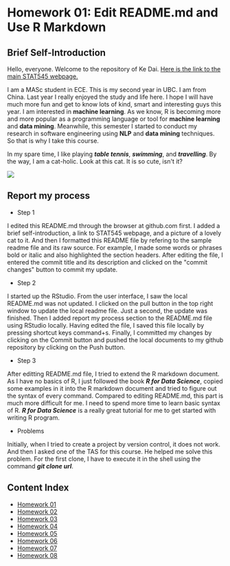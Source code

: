 # Homework 01: Edit README.md and Use R Markdown

## Brief Self-Introduction

Hello, everyone. Welcome to the repository of Ke Dai. <a href="http://stat545.com">Here is the link to the main STAT545 webpage. </a>

I am a MASc student in ECE. This is my second year in UBC. I am from China. Last year I really enjoyed the study and life here. I hope I will have much more fun and get to know lots of kind, smart and interesting guys this year. I am interested in **machine learning**. As we know, R is becoming more and more popular as a programming language or tool for **machine learning** and **data mining**. Meanwhile, this semester I started to conduct my research in software engineering using **NLP** and **data mining** techniques. So that is why I take this course. 

In my spare time, I like playing ***table tennis***, ***swimming***, and ***travelling***. By the way, I am a cat-holic. Look at this cat. It is so cute, isn't it? 

![](https://media4.giphy.com/media/9uwnYUDw342pq/giphy.gif)

## Report my process
- Step 1

I edited this README.md through the browser at github.com first. I added a brief self-introduction, a link to STAT545 webpage, and a picture of a lovely cat to it. And then I formatted this README file by refering to the sample readme file  and its raw source. For example, I made some words or phrases bold or italic and 
also highlighted the section headers. After editing the file, I entered the commit title and its description and clicked on the "commit changes" button to commit my update.

- Step 2

I started up the RStudio. From the user interface, I saw the local README.md was not updated. I clicked on the pull button in the top right window to update the local readme file. Just a second, the update was finished. Then I added report my process section to the README.md file using RStudio locally. Having edited the file, I saved this file locally by pressing shortcut keys command+s. Finally, I committed my changes by clicking on the Commit button and pushed the local documents to my github repository by clicking on the Push button.

- Step 3

After editting README.md file, I tried to extend the R markdown document. As I have no basics of R, I just followed the book ***R for Data Science***, copied some examples in it into the R markdown document and tried to figure out the syntax of every command. Compared to editing README.md, this part is much more difficult for me. I need to spend more time to learn basic syntax of R. ***R for Data Science*** is a really great tutorial for me to get started with writing R program.

- Problems

Initially, when I tried to create a project by version control, it does not work. And then I asked one of the TAS for this course. He helped me solve this problem. For the first clone, I have to execute it in the shell using the command ***git clone url***.

## Content Index

- [Homework 01](hw01_gapminder.md)
- [Homework 02](hw02_explore-gapminder-and-use-dplyr.md)
- [Homework 03](hw03_use-dplyr-to-manipulate-and-explore-data.md)
- [Homework 04](hw04_tidy-data-and-joins.md)
- [Homework 05](hw05_factor-and-figure-management.md)
- [Homework 06](hw06_data-wrangling-conclusion.md)
- [Homework 07](hw07_automating-data-analysis-pipelines)
- [Homework 08](hw08_Building-Shiny-apps)
